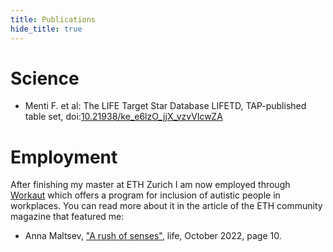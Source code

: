 ```yaml
---
title: Publications
hide_title: true
---
```


# Science

* Menti F.  et al: The LIFE Target Star Database LIFETD, TAP-published
  table set, doi:[10.21938/ke_e6lzO_jjX_vzvVIcwZA](https://dc.zah.uni-heidelberg.de/voidoi/q/lp/custom/10.21938/ke_e6lzO_jjX_vzvVIcwZA)



# Employment

After finishing my master at ETH Zurich I am now employed through [Workaut](https://workaut.ch/) which offers a program for inclusion of autistic people in workplaces. You can read more about it in the article of the ETH community magazine that featured me: 

* Anna Maltsev, ["A rush of senses"](https://ethz.ch/content/dam/ethz/associates/services/News/life/ausgaben/englisch/ETH-Life-Oktober-EN_ACC.pdf), life, October 2022, page 10. 
